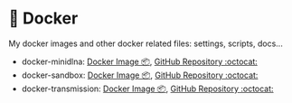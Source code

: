 # 🐳 Docker

My docker images and other docker related files: settings, scripts, docs...

* docker-minidlna: [Docker Image 📦](https://hub.docker.com/r/rev9en/minidlna), [GitHub Repository :octocat:](https://github.com/revgen/docker/tree/master/docker-minidlna)
* docker-sandbox: [Docker Image 📦](https://hub.docker.com/r/rev9en/sandbox), [GitHub Repository :octocat:](https://github.com/revgen/docker/tree/master/docker-sandbox)
* docker-transmission: [Docker Image 📦](https://hub.docker.com/r/rev9en/transmission), [GitHub Repository :octocat:](https://github.com/revgen/docker/tree/master/docker-transmission)

